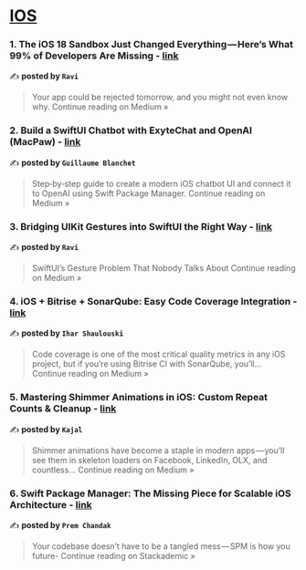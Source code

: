 
<h1><a href=https://medium.com/tag/ios/recommended target="_blank" rel="noopener noreferrer">IOS</a></h1>
<h3>1. The iOS 18 Sandbox Just Changed Everything — Here’s What 99% of Developers Are Missing - <a href="https://ravirafaliya.medium.com/the-ios-18-sandbox-just-changed-everything-heres-what-99-of-developers-are-missing-41aea282b6e3?source=rss------ios-5" target="_blank" rel="noopener noreferrer">link</a></h3>

✍️ **posted by `Ravi`**

<blockquote>Your app could be rejected tomorrow, and you might not even know why.
Continue reading on Medium »</blockquote>

<h3>2. Build a SwiftUI Chatbot with ExyteChat and OpenAI (MacPaw) - <a href="https://guillaumeblanchet.medium.com/build-a-swiftui-chatbot-with-exytechat-and-openai-macpaw-333642d079bd?source=rss------ios-5" target="_blank" rel="noopener noreferrer">link</a></h3>

✍️ **posted by `Guillaume Blanchet`**

<blockquote>Step‑by‑step guide to create a modern iOS chatbot UI and connect it to OpenAI using Swift Package Manager.
Continue reading on Medium »</blockquote>

<h3>3. Bridging UIKit Gestures into SwiftUI the Right Way - <a href="https://ravirafaliya.medium.com/bridging-uikit-gestures-into-swiftui-the-right-way-82afe3835245?source=rss------ios-5" target="_blank" rel="noopener noreferrer">link</a></h3>

✍️ **posted by `Ravi`**

<blockquote>SwiftUI’s Gesture Problem That Nobody Talks About
Continue reading on Medium »</blockquote>

<h3>4. iOS + Bitrise + SonarQube: Easy Code Coverage Integration - <a href="https://medium.com/@iharshaulouski/ios-bitrise-sonarqube-easy-code-coverage-integration-de58758bc7a5?source=rss------ios-5" target="_blank" rel="noopener noreferrer">link</a></h3>

✍️ **posted by `Ihar Shaulouski`**

<blockquote>Code coverage is one of the most critical quality metrics in any iOS project, but if you’re using Bitrise CI with SonarQube, you’ll…
Continue reading on Medium »</blockquote>

<h3>5. Mastering Shimmer Animations in iOS: Custom Repeat Counts & Cleanup - <a href="https://medium.com/@ks009251/mastering-shimmer-animations-in-ios-custom-repeat-counts-cleanup-eeda71a64b81?source=rss------ios-5" target="_blank" rel="noopener noreferrer">link</a></h3>

✍️ **posted by `Kajal`**

<blockquote>Shimmer animations have become a staple in modern apps — you’ll see them in skeleton loaders on Facebook, LinkedIn, OLX, and countless…
Continue reading on Medium »</blockquote>

<h3>6. Swift Package Manager: The Missing Piece for Scalable iOS Architecture - <a href="https://blog.stackademic.com/swift-package-manager-the-missing-piece-for-scalable-ios-architecture-4d586f3227e6?source=rss------ios-5" target="_blank" rel="noopener noreferrer">link</a></h3>

✍️ **posted by `Prem Chandak`**

<blockquote>Your codebase doesn’t have to be a tangled mess — SPM is how you future-
Continue reading on Stackademic »</blockquote>

